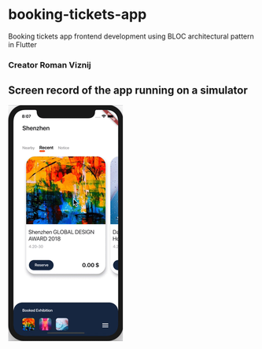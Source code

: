 # booking-tickets-app
Booking tickets app frontend development using BLOC architectural pattern in Flutter
### Creator Roman Viznij
## Screen record of the app running on a simulator
![Implementation](./docs/booking_tickets_app.gif)

